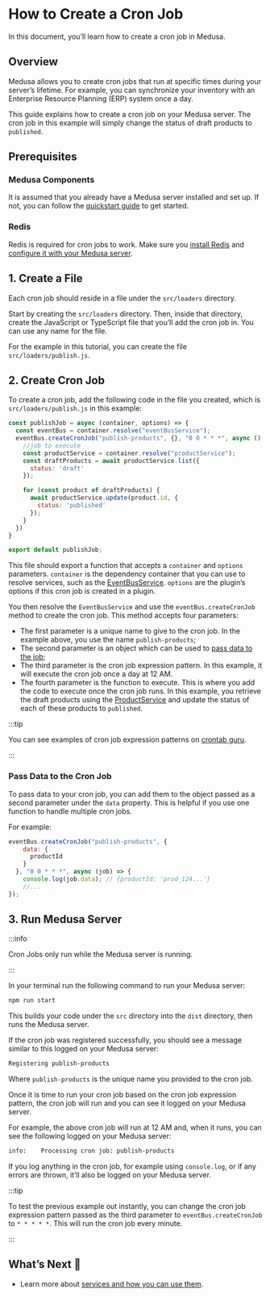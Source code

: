 # How to Create a Cron Job

In this document, you’ll learn how to create a cron job in Medusa.

## Overview

Medusa allows you to create cron jobs that run at specific times during your server’s lifetime. For example, you can synchronize your inventory with an Enterprise Resource Planning (ERP) system once a day.

This guide explains how to create a cron job on your Medusa server. The cron job in this example will simply change the status of draft products to `published`.

## Prerequisites

### Medusa Components

It is assumed that you already have a Medusa server installed and set up. If not, you can follow the [quickstart guide](../../../quickstart/quick-start.md) to get started.

### Redis

Redis is required for cron jobs to work. Make sure you [install Redis](../../../tutorial/0-set-up-your-development-environment.mdx#redis) and [configure it with your Medusa server](../../../usage/configurations.md#redis).

## 1. Create a File

Each cron job should reside in a file under the `src/loaders` directory.

Start by creating the `src/loaders` directory. Then, inside that directory, create the JavaScript or TypeScript file that you’ll add the cron job in. You can use any name for the file.

For the example in this tutorial, you can create the file `src/loaders/publish.js`.

## 2. Create Cron Job

To create a cron job, add the following code in the file you created, which is `src/loaders/publish.js` in this example:

```jsx
const publishJob = async (container, options) => {
  const eventBus = container.resolve("eventBusService");
  eventBus.createCronJob("publish-products", {}, "0 0 * * *", async () => {
    //job to execute
    const productService = container.resolve("productService");
    const draftProducts = await productService.list({
      status: 'draft'
    });

    for (const product of draftProducts) {
      await productService.update(product.id, {
        status: 'published'
      });
    }
  })
}

export default publishJob;
```

This file should export a function that accepts a `container` and `options` parameters. `container` is the dependency container that you can use to resolve services, such as the [EventBusService](../../../references/services/classes/EventBusService.md). `options` are the plugin’s options if this cron job is created in a plugin.

You then resolve the `EventBusService` and use the `eventBus.createCronJob` method to create the cron job. This method accepts four parameters:

- The first parameter is a unique name to give to the cron job. In the example above, you use the name `publish-products`;
- The second parameter is an object which can be used to [pass data to the job](#pass-data-to-the-cron-job);
- The third parameter is the cron job expression pattern. In this example, it will execute the cron job once a day at 12 AM.
- The fourth parameter is the function to execute. This is where you add the code to execute once the cron job runs. In this example, you retrieve the draft products using the [ProductService](../../../references/services/classes/ProductService.md) and update the status of each of these products to `published`.

:::tip

You can see examples of cron job expression patterns on [crontab guru](https://crontab.guru/examples.html).

:::

### Pass Data to the Cron Job

To pass data to your cron job, you can add them to the object passed as a second parameter under the `data` property. This is helpful if you use one function to handle multiple cron jobs.

For example:

```jsx
eventBus.createCronJob("publish-products", {
    data: {
      productId
    }
  }, "0 0 * * *", async (job) => {
    console.log(job.data); // {productId: 'prod_124...'}
    //...
});
```

## 3. Run Medusa Server

:::info

Cron Jobs only run while the Medusa server is running.

:::

In your terminal run the following command to run your Medusa server:

```bash npm2yarn
npm run start
```

This builds your code under the `src` directory into the `dist` directory, then runs the Medusa server.

If the cron job was registered successfully, you should see a message similar to this logged on your Medusa server:

```bash
Registering publish-products
```

Where `publish-products` is the unique name you provided to the cron job.

Once it is time to run your cron job based on the cron job expression pattern, the cron job will run and you can see it logged on your Medusa server.

For example, the above cron job will run at 12 AM and, when it runs, you can see the following logged on your Medusa server:

```bash
info:    Processing cron job: publish-products
```

If you log anything in the cron job, for example using `console.log`, or if any errors are thrown, it’ll also be logged on your Medusa server.

:::tip

To test the previous example out instantly, you can change the cron job expression pattern passed as the third parameter to `eventBus.createCronJob` to `* * * * *`. This will run the cron job every minute.

:::

## What’s Next 🚀

- Learn more about [services and how you can use them](../services/overview.md).
